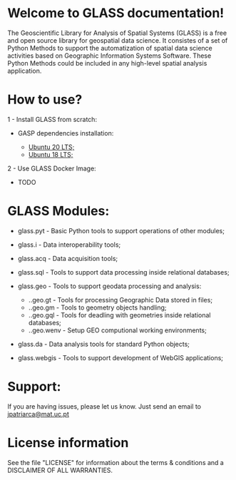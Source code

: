 Welcome to GLASS documentation!
=========================================================================================

The Geoscientific Library for Analysis of Spatial Systems (GLASS) is a free and open source library for geospatial data science.
It consistes of a set of Python Methods to support the automatization of spatial data science activities based on Geographic Information Systems Software. These Python Methods could be included in any high-level spatial analysis application.


How to use?
==================

1 - Install GLASS from scratch:

- GASP dependencies installation:

    - [Ubuntu 20 LTS;](install/install_ubuntu20.md)
    - [Ubuntu 18 LTS;](install/install_ubuntu18.md)

2 - Use GLASS Docker Image:

- TODO

GLASS Modules:
==================

- glass.pyt - Basic Python tools to support operations of other modules;

- glass.i - Data interoperability tools;

- glass.acq - Data acquisition tools;

- glass.sql - Tools to support data processing inside relational databases;

- glass.geo - Tools to support geodata processing and analysis:

    - ..geo.gt - Tools for processing Geographic Data stored in files;
    - ..geo.gm - Tools to geometry objects handling;
    - ..geo.gql - Tools for deadling with geometries inside relational databases;
    - ..geo.wenv - Setup GEO computional working environments; 

- glass.da - Data analysis tools for standard Python objects;

- glass.webgis - Tools to support development of WebGIS applications;


Support:
====================
If you are having issues, please let us know.
Just send an email to jpatriarca@mat.uc.pt

License information
====================

See the file \"LICENSE\" for information about the terms & conditions and a DISCLAIMER OF ALL WARRANTIES.